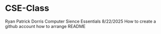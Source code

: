 # CSE-Class
Ryan Patrick Dorris
Computer Sience Essentials
8/22/2025
How to create a github account
how to arrange README

